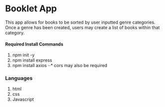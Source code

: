 # Booklet App 
This app allows for books to be sorted by user inputted genre categories. Once a genre has been created, users may create a list of books within that category.


#### Required Install Commands
1. npm init -y
2. npm install express
3. npm install axios
⋅⋅* cors may also be required

### Languages
1. html
2. css
3. Javascript



